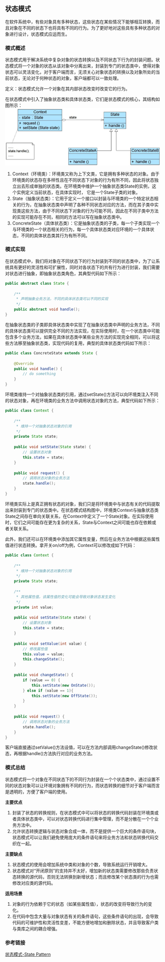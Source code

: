 ## 状态模式

在软件系统中，有些对象具有多种状态，这些状态在某些情况下能够相互转换，而且对象在不同的状态下也将具有不同的行为。为了更好地对这些具有多种状态的对象进行设计，状态模式应运而生。

### 模式概述

状态模式用于解决系统中复杂对象的状态转换以及不同状态下行为的封装问题。状态模式将一个对象的状态从该对象中分离出来，封装到专门的状态类中，使得对象状态可以灵活变化，对于客户端而言，无须关心对象状态的转换以及对象所处的当前状态，无论对于何种状态的对象，客户端都可以一致处理。

定义：状态模式允许一个对象在其内部状态改变时改变它的行为。

在状态模式中引入了抽象状态类和具体状态类，它们是状态模式的核心，其结构如图所示：<br/>
![](src/main/resources/image/状态模式结构图.png)

1. Context（环境类）：环境类又称为上下文类，它是拥有多种状态的对象。由于环境类的状态存在多样性且在不同状态下对象的行为有所不同，因此将状态独立出去形成单独的状态类。在环境类中维护一个抽象状态类State的实例，这个实例定义当前状态，在具体实现时， 它是一个State子类的对象。
2. State（抽象状态类）：它用于定义一个接口以封装与环境类的一个特定状态相关的行为，在抽象状态类中声明了各种不同状态对应的方法，而在其子类中实现类这些方法，由于不同状态下对象的行为可能不同，因此在不同子类中方法的实现可能存在不同，相同的方法可以写在抽象状态类中。
3. ConcreteState（具体状态类）：它是抽象状态类的子类，每一个子类实现一个与环境类的一个状态相关的行为，每一个具体状态类对应环境的一个具体状态，不同的具体状态类其行为有所不同。

### 模式实现

在状态模式中，我们将对象在不同状态下的行为封装到不同的状态类中，为了让系统具有更好的灵活性和可扩展性，同时对各状态下的共有行为进行封装，我们需要对状态进行抽象，即抽象状态类角色，其典型代码如下所示：

```java
public abstract class State {

    /**
     * 声明抽象业务方法，不同的具体状态类可以不同的实现
     */
    public abstract void handle();
}
```

在抽象状态类的子类即具体状态类中实现了在抽象状态类中声明的业务方法，不同的具体状态类可以提供完全不同的方法实现，在实际使用时，在一个状态类中可能包含多个业务方法，如果在具体状态类中某些业务方法的实现完全相同，可以将这些方法移至抽象状态类，实现代码的复用，典型的具体状态类代码如下所示：

```java
public class ConcreteState extends State {

    @Override
    public void handle() {
        // do something
    }
}
```

环境类维持一个对抽象状态类的引用，通过setState()方法可以向环境类注入不同的状态对象，再在环境类的业务方法中调用状态对象的方法，典型代码如下所示：

```java
public class Context {

    /**
     * 维持一个对抽象状态对象的引用
     */
    private State state;

    public void setState(State state) {
        // 设置状态对象
        this.state = state;
    }

    public void request() {
        // 调用状态对象的业务方法
        state.handle();
    }
}
```

环境类实际上是真正拥有状态的对象，我们只是将环境类中与状态有关的代码提取出来封装到专门的状态类中。在状态模式结构图中，环境类Context与抽象状态类State之间存在单向关联关系，在Context中定义了一个State对象。在实际使用时，它们之间可能存在更为复杂的关系，State与Context之间可能也存在依赖或者关联关系。

此外，我们还可以在环境类中添加其它属性变量，然后在业务方法中根据这些属性值进行状态转换。拿开关on/off为例，Context可以修改成如下代码：

```java
public class Context {

    /**
     * 维持一个对抽象状态对象的引用
     */
    private State state;

    /**
     * 其他属性值，该属性值的变化可能会导致对象状态发生变化
     */
    private int value;
    
    public void setState(State state) {
        // 设置状态对象
        this.state = state;
    }

    public void setValue(int value) {
        // 修改属性值
        this.value = value;
        this.changeState();
    }

    public void changeState() {
        if (value == 0) {
            this.setState(new OnState());
        } else if (value == 1){
            this.setState(new OffState());
        }
    }

    public void request() {
        // 调用状态对象的业务方法
        state.handle();
    }
}
```

客户端直接通过setValue()方法设值，可以在方法内部调用changeState()修改状态，再根据handle()方法执行对应的业务方法。

### 模式总结

状态模式将一个对象在不同状态下的不同行为封装在一个个状态类中，通过设置不同的状态对象可以让环境对象拥有不同的行为，而状态转换的细节对于客户端而言是透明的，方便了客户端的使用。

**主要优点**
1. 封装了状态的转换规则，在状态模式中可以将状态的转换代码封装在环境类或者具体状态类中，可以对状态转换代码进行集中管理，而不是分散在一个个业务方法中。
2. 允许状态转换逻辑与状态对象合成一体，而不是提供一个巨大的条件语句块，状态模式可以让我们避免使用庞大的条件语句来将业务方法和状态转换代码交织在一起。

**主要缺点**
1. 状态模式的使用会增加系统中类和对象的个数，导致系统运行开销增大。
2. 状态模式对“开闭原则”的支持并不太好，增加新的状态类需要修改那些负责状态转换的源代码，否则无法转换到新增状态；而且修改某个状态类的行为也需修改对应类的源代码。

**适用场景**
1. 对象的行为依赖于它的状态（如某些属性值），状态的改变将导致行为的变化。
2. 在代码中包含大量与对象状态有关的条件语句，这些条件语句的出现，会导致代码的可维护性和灵活性变差，不能方便地增加和删除状态，并且导致客户类与类库之间的耦合增强。

### 参考链接

[状态模式-State Pattern](https://gof.quanke.name/%E7%8A%B6%E6%80%81%E6%A8%A1%E5%BC%8F-State%20Pattern.html)

